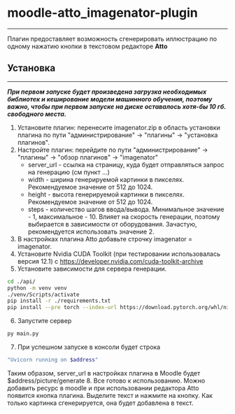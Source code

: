 # moodle-atto_imagenator-plugin

---
Плагин предоставляет возможность сгенерировать иллюстрацию по одному нажатию кнопки в текстовом редакторе **Atto**


## Установка

---

___При первом запуске будет произведена загрузка необходимых библиотек и кеширование модели машинного обучения, поэтому важно, чтобы при первом запуске на диске оставалось хотя-бы 10 гб. свободного места.___

1. Установите плагин: перенесите imagenator.zip в область установки плагина по пути "администрирование" -> "плагины" -> "установка плагинов".
2. Настройте плагин: перейдите по пути "администрирование" -> "плагины" -> "обзор плагинов" -> "imagenator"
   - server_url - ссылка на страницу, куда будет отправляться запрос на генерацию (см пункт ...)
   - width - ширина генерируемой картинки в пикселях. Рекомендуемое значение от 512 до 1024.
   - height - высота генерируемой картинки в пикселях. Рекомендуемое значение от 512 до 1024. 
   - steps - количество шагов ввода/вывода. Минимальное значение - 1, максимальное - 10. Влияет на скорость генерации, поэтому выбирается в зависимости от оборудования. Зачастую, рекомендуется использовать значение 2. 
3. В настройках плагина Atto добавьте строчку imagenator = imagenator.
4. Установите Nvidia CUDA Toolkit (при тестировании использовалась версия 12.1) с https://developer.nvidia.com/cuda-toolkit-archive
5. Установите зависимости для сервера генерации. 
```bash
cd ./api/
python -m venv venv
./venv/Scripts/activate
pip install -r ./requirements.txt
pip install --pre torch --index-url https://download.pytorch.org/whl/nightly/cu121
```
6. Запустите сервер
```bash
py main.py
```
7. При успешном запуске в консоли будет строка

```bash
"Uvicorn running on $address"
```
Таким образом, server_url в настройках плагина в Moodle будет $address/picture/generate
8. Все готово к использованию. Можно добавить ресурс в moodle и при использовании редактора Atto появится кнопка плагина. Выделите текст и нажмите на кнопку. Как только картинка сгенерируется, она будет добавлена в текст. 